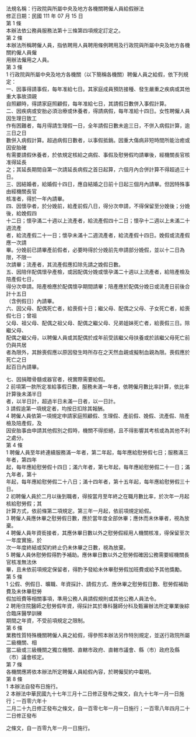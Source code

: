法規名稱：行政院與所屬中央及地方各機關聘僱人員給假辦法  
修正日期：民國 111 年 07 月 15 日  
第 1 條  
本辦法依公務員服務法第十三條第四項規定訂定之。  
第 2 條  
本辦法所稱聘僱人員，指依聘用人員聘用條例聘用及行政院與所屬中央及地方各機關約僱人員僱  
用辦法僱用之人員。  
第 3 條  
1 行政院與所屬中央及地方各機關（以下簡稱各機關）聘僱人員之給假，依下列規定：  
一、因事得請事假，每年准給七日。其家庭成員預防接種、發生嚴重之疾病或其他重大事故須親  
自照顧時，得請家庭照顧假，每年准給七日，其請假日數併入事假計算。  
二、因疾病或安胎必須治療或休養者，得請病假，每年准給十四日。女性聘僱人員因生理日致工  
作有困難者，每月得請生理假一日，全年請假日數未逾三日，不併入病假計算，逾三日之日  
數併入病假計算。超過病假日數者，以事假抵銷。因重大傷病非短時間所能治癒或因安胎確  
有需要請假休養者，於依規定核給之病假、事假及慰勞假均請畢後，經機關長官核准得延長  
之；其延長期間自第一次請延長病假之首日起算，六個月內合併計算不得超過三十日。  
三、因結婚者，給婚假十四日，應自結婚之日前十日起三個月內請畢。但因特殊事由經機關長官  
核准者，得於一年內請畢。  
四、因懷孕者，於分娩前，給產前假八日，得分次申請，不得保留至分娩後；分娩後，給娩假四  
十二日；懷孕滿二十週以上流產者，給流產假四十二日；懷孕十二週以上未滿二十週流產  
者，給流產假二十一日；懷孕未滿十二週流產者，給流產假十四日。娩假或流產假應一次請  
畢。分娩前已請畢產前假者，必要時得於分娩前先申請部分娩假，並以十二日為限，不限一  
次請畢；流產者，其流產假應扣除先請之娩假日數。  
五、因陪伴配偶懷孕產檢，或因配偶分娩或懷孕滿二十週以上流產者，給陪產檢及陪產假七日，  
得分次申請。陪產檢應於配偶懷孕期間請畢；陪產應於配偶分娩日或流產日前後合計十五日  
（含例假日）內請畢。  
六、因父母、配偶死亡者，給喪假十日；繼父母、配偶之父母、子女死亡者，給喪假七日；曾祖  
父母、祖父母、配偶之祖父母、配偶之繼父母、兄弟姐妹死亡者，給喪假三日。除繼父母、  
配偶之繼父母，以聘僱人員或其配偶於成年前受該繼父母扶養或於該繼父母死亡前仍與共居  
者為限外，其餘喪假應以原因發生時所存在之天然血親或擬制血親為限。喪假應於死亡之日  
起百日內請畢。  


七、因捐贈骨髓或器官者，視實際需要給假。  
2 前項第一款所定准給事假日數，服務未滿一年者，依聘僱月數比率計算，依比率計算後未滿半日  
者，以半日計，超過半日未滿一日者，以一日計。  
3 請假逾第一項規定者，均按日扣除其報酬。  
4 聘僱人員依第一項規定申請家庭照顧假、生理假、產前假、娩假、流產假、陪產檢及陪產假，及  
因安胎事由申請其他假別之假時，機關不得拒絕，且不得影響其考核或為其他不利之處分。  
第 4 條  
1 聘僱人員至年終連續服務滿一年者，第二年起，每年應給慰勞假七日；服務滿三年者，第四年  
起，每年應給慰勞假十四日；滿六年者，第七年起，每年應給慰勞假二十一日；滿九年者，第十  
年起，每年應給慰勞假二十八日；滿十四年者，第十五年起，每年應給慰勞假三十日。  
2 初聘僱人員於二月以後到職者，得按當月至年終之在職月數比率，於次年一月起核給慰勞假；其  
計算方式，依前條第二項規定。第三年一月起，依前項規定給假。  
3 聘僱人員應休畢之慰勞假日數，應於當年度全部休畢；應休而未休畢者，視為放棄。  
4 聘僱人員年資銜接者，其應休畢日數以外之慰勞假經用人機關核准，得保留至次一年度實施，於  
次一年度終結或契約終止仍未休畢之日數，視為放棄。  
5 聘僱人員休慰勞假得酌予補助。應休畢日數以外之慰勞假確因公務需要經機關長官核准無法休  
畢，且未依前項規定保留者，得酌予發給未休畢慰勞假加班費或給予其他獎勵。  
第 5 條  
1 公假、例假日、曠職、年資採計、請假方式、應休畢之慰勞假日數、慰勞假補助費及未休畢慰勞  
假加班費等相關事項，準用公務人員請假規則或其他公務人員法令。  
2 聘用住院醫師之慰勞假年資，得採計其於專科醫師分科及甄審辦法所定畢業後綜合臨床醫學訓練  
期間之年資，不受前項規定之限制。  
第 6 條  
業務性質特殊機關聘僱人員之給假，得參照本辦法另作特別規定，並送行政院所屬二級機關、相  
當二級或三級機關之獨立機關、直轄市政府、直轄市議會、縣（市）政府及縣（市）議會核定。  
第 7 條  
各機關應將依本辦法所定聘僱人員給假內容，於聘僱契約中載明。  
第 8 條  
1 本辦法自發布日施行。  
2 本辦法中華民國九十七年三月十二日修正發布之條文，自九十七年一月一日施行；一百零六年十  
二月二十九日修正發布之條文，自一百零七年一月一日施行；一百零八年四月二十二日修正發布  


之條文，自一百零九年一月一日施行。  


